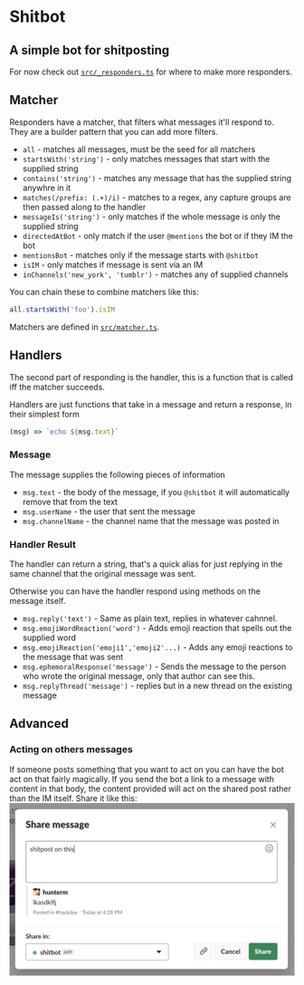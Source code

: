 # Shitbot
## A simple bot for shitposting

For now check out [`src/_responders.ts`](./src/_responders.ts) for where to make more responders.

## Matcher
Responders have a matcher, that filters what messages it'll respond to. They are a builder
pattern that you can add more filters.

- `all` - matches all messages, must be the seed for all matchers
- `startsWith('string')` - only matches messages that start with the supplied string
- `contains('string')` - matches any message that has the supplied string anywhre in it
- `matches(/prefix: (.+)/i)` - matches to a regex, any capture groups are then passed along
to the handler
- `messageIs('string')` - only matches if the whole message is only the supplied string
- `directedAtBot` - only match if the user `@mentions` the bot or if they IM the bot
- `mentionsBot` - matches only if the message starts with `@shitbot`
- `isIM` - only matches if message is sent via an IM
- `inChannels('new_york', 'tumblr')` - matches any of supplied channels

You can chain these to combine matchers like this:

```js
all.startsWith('foo').isIM
```

Matchers are defined in [`src/matcher.ts`](./src/matcher.ts).

## Handlers
The second part of responding is the handler, this is a function that is called iff the matcher
succeeds.

Handlers are just functions that take in a message and return a response, in their simplest form

```js
(msg) => `echo ${msg.text}`
```

### Message
The message supplies the following pieces of information
- `msg.text` - the body of the message, if you `@shitbot` it will automatically remove that from the text
- `msg.userName` - the user that sent the message
- `msg.channelName` - the channel name that the message was posted in

### Handler Result
The handler can return a string, that's a quick alias for just replying in the same channel that the original
message was sent.

Otherwise you can have the handler respond using methods on the message itself.

- `msg.reply('text')` - Same as plain text, replies in whatever cahnnel.
- `msg.emojiWordReaction('word')` - Adds emoji reaction that spells out the supplied word
- `msg.emojiReaction('emoji1','emoji2'...)` - Adds any emoji reactions to the message that was sent
- `msg.ephemoralResponse('message')` - Sends the message to the person who wrote the original message, only
that author can see this.
- `msg.replyThread('message')` - replies but in a new thread on the existing message

## Advanced
### Acting on others messages
If someone posts something that you want to act on you can have the bot act on that fairly magically.
If you send the bot a link to a message with content in that body, the content provided will act on the
shared post rather than the IM itself. Share it like this:
![share message ui](./share-message-ui.png)
